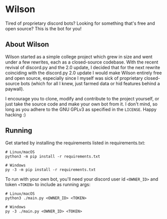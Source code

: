 # Wilson
Tired of proprietary discord bots? Looking for something that's free and open source? This is the bot for you!
## About Wilson
Wilson started as a simple college project which grew in size and went under a few rewrites, each as a closed-source codebase. With the recent revival of discord.py and the 2.0 update, I decided that for the next rewrite coinciding with the discord.py 2.0 update I would make Wilson entirely free and open source, especially since I myself was sick of proprietary closed-source bots (which for all I knew, just farmed data or hid features behind a paywall).

I encourage you to clone, modify and contribute to the project yourself, or just take the source code and make your own bot from it. I don't mind, so long as you adhere to the GNU GPLv3 as specified in the `LICENSE`. Happy hacking :)
## Running
Get started by installing the requirements listed in requirements.txt:
```shell
# Linux/macOS
python3 -m pip install -r requirements.txt

# Windows
py -3 -m pip install -r requirements.txt
```
To run with your own bot, you'll need your discord user id `<OWNER_ID>` and token `<TOKEN>` to include as running args:
```shell
# Linux/macOS
python3 ./main.py <OWNER_ID> <TOKEN>

# Windows
py -3 ./main.py <OWNER_ID> <TOKEN>
```
